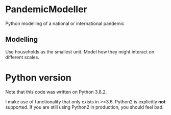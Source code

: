 # PandemicModeller
Python modelling of a national or international pandemic

## Modelling
Use households as the smallest unit.  Model how they might interact on different scales.

# Python version
Note that this code was written on Python 3.8.2.

I make use of functionality that only exists in >=3.6.
Python2 is explicitly **not** supported.  If you are still using Python2 in production, you should feel bad.

